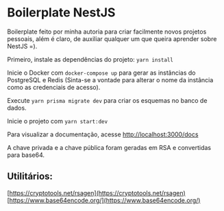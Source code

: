 # Boilerplate NestJS

Boilerplate feito por minha autoria para criar facilmente novos projetos pessoais, além é claro, de auxiliar qualquer um que queira aprender sobre NestJS =).

Primeiro, instale as dependências do projeto:
`yarn install`

Inicie o Docker com `docker-compose up` para gerar as instâncias do PostgreSQL e Redis (Sinta-se a vontade para alterar o nome da instância como as credenciais de acesso).

Execute `yarn prisma migrate dev` para criar os esquemas no banco de dados.

Inicie o projeto com `yarn start:dev`

Para visualizar a documentação, acesse [http://localhost:3000/docs](http://localhost:3000/docs)

A chave privada e a chave pública foram geradas em RSA e convertidas para base64.

## Utilitários:
[https://cryptotools.net/rsagen](https://cryptotools.net/rsagen)
[https://www.base64encode.org/](https://www.base64encode.org/)
